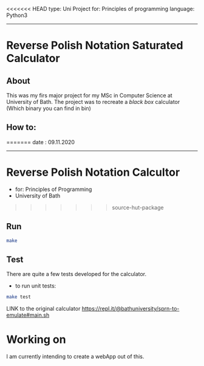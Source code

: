 <<<<<<< HEAD
type: Uni Project 
for: Principles of programming
language: Python3 

---

# Reverse Polish Notation Saturated Calculator

## About 
This was my firs major project for my MSc in Computer Science at University of
Bath. The project was to recreate a *black box* calculator (Which binary you
can find in bin)


## How to:
=======
date : 09.11.2020

---
# Reverse Polish Notation Calcultor

- for: Principles of Programming
- University of Bath
>>>>>>> source-hut-package

## Run
```Bash
make
```

## Test
There are quite a few tests developed for the calculator.

- to run unit tests:
```Bash
make test
```

LINK to the original calculator
https://repl.it/@bathuniversity/sprn-to-emulate#main.sh

# Working on
I am currently intending to create a webApp out of this.
